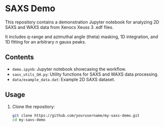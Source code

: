 # SAXS Demo

This repository contains a demonstration Jupyter notebook for analyzing 2D SAXS and WAXS data from Xenocs Xeuss 3 .edf files.

It includes q-range and azimuthal angle  (theta) masking, 1D integration, and 1D fitting for an arbitrary _n_ gauss peaks.

## Contents
- `demo.ipynb`: Jupyter notebook showcasing the workflow.
- `saxs_utils_GH.py`: Utility functions for SAXS and WAXS data processing.
- `data/example_data.dat`: Example 2D SAXS dataset.

## Usage
1. Clone the repository:
   ```bash
   git clone https://github.com/yourusername/my-saxs-demo.git
   cd my-saxs-demo
